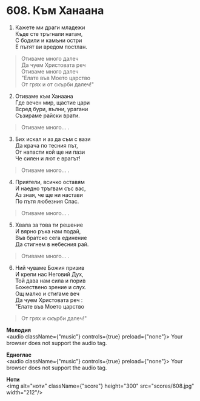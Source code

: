 # 608. Към Ханаана  

1. Кажете ми драги младежи  
Къде сте тръгнали натам,  
С бодили и камъни остри  
Е пътят ви вредом постлан.  

> Отиваме много далеч  
> Да чуем Христовата реч  
> Отиваме много далеч  
> "Елате във Моето царство  
> От грях и от скърби далеч!"  

2. Отиваме към Ханаана  
Где вечен мир, щастие цари  
Всред бури, вълни, урагани  
Съзираме райски врати.  

> Отиваме много... .  

3. Бих искал и аз да съм с вази  
Да крача по тесния път,  
От напасти кой ще ни пази  
Че силен и лют е врагът!  

> Отиваме много... .  

4. Приятели, всичко оставям  
И наедно тръгвам със вас,  
Аз зная, че ще ни настави  
По пътя любезния Спас.  

> Отиваме много... .  

5. Хвала за това ти решение  
И вярно ръка нам подай,  
Във братско сега единение  
Да стигнем в небесния рай.  

> Отиваме много... .  

6. Ний чуваме Божия призив  
И крепи нас Неговий Дух,  
Той дава нам сила и порив  
Божествено зрение и слух.  
Ощ малко и стигаме веч  
Да чуем Христовата реч :  
"Елате във Моето царство  

> От грях и скърби далеч!"  

__Мелодия__  
<audio className={"music"} controls={true} preload={"none"}><source src="mp3/608.mp3" type="audio/mpeg"/>
Your browser does not support the audio tag.
</audio>  

__Едноглас__  
<audio className={"music"} controls={true} preload={"none"}><source src="transp/608.mp3" type="audio/mpeg"/>
Your browser does not support the audio tag.
</audio>  

__Ноти__  
<img alt="ноти" className={"score"} height="300" src="scores/608.jpg" width="212"/>
